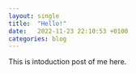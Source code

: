 ```yaml
---
layout: single
title:  "Hello!"
date:   2022-11-23 22:10:53 +0100
categories: blog
---
```

This is intoduction post of me here.
